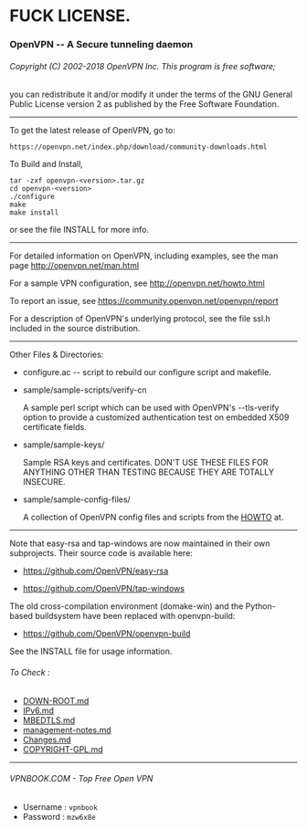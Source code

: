 # FUCK LICENSE.

### OpenVPN -- A Secure tunneling daemon
###### Copyright (C) 2002-2018 OpenVPN Inc. This program is free software;
you can redistribute it and/or modify
it under the terms of the GNU General Public License version 2
as published by the Free Software Foundation.

*************************************************************************

To get the latest release of OpenVPN, go to:

	https://openvpn.net/index.php/download/community-downloads.html

To Build and Install,

	tar -zxf openvpn-<version>.tar.gz
	cd openvpn-<version>
	./configure
	make
	make install

or see the file INSTALL for more info.

*************************************************************************

For detailed information on OpenVPN, including examples, see the man page
  http://openvpn.net/man.html

For a sample VPN configuration, see
  http://openvpn.net/howto.html

To report an issue, see
  https://community.openvpn.net/openvpn/report

For a description of OpenVPN's underlying protocol,
  see the file ssl.h included in the source distribution.

*************************************************************************

Other Files & Directories:

* configure.ac -- script to rebuild our configure
  script and makefile.

* sample/sample-scripts/verify-cn

  A sample perl script which can be used with OpenVPN's
  --tls-verify option to provide a customized authentication
  test on embedded X509 certificate fields.

* sample/sample-keys/

  Sample RSA keys and certificates.  DON'T USE THESE FILES
  FOR ANYTHING OTHER THAN TESTING BECAUSE THEY ARE TOTALLY INSECURE.

* sample/sample-config-files/

  A collection of OpenVPN config files and scripts from
  the [HOWTO](http://openvpn.net/howto.html) at.

*************************************************************************

Note that easy-rsa and tap-windows are now maintained in their own subprojects.
Their source code is available here:

*  https://github.com/OpenVPN/easy-rsa

*  https://github.com/OpenVPN/tap-windows

The old cross-compilation environment (domake-win) and the Python-based
buildsystem have been replaced with openvpn-build:

*  https://github.com/OpenVPN/openvpn-build

See the INSTALL file for usage information.

###### To Check :
* [DOWN-ROOT.md](https://github.com/Xcod3bughunt3r/openvpnme/blob/master/DOWN-ROOT.md)
* [IPv6.md](https://github.com/Xcod3bughunt3r/openvpnme/blob/master/IPv6.md)
* [MBEDTLS.md](https://github.com/Xcod3bughunt3r/openvpnme/blob/master/MBEDTLS.md)
* [management-notes.md](https://github.com/Xcod3bughunt3r/openvpnme/blob/master/management-notes.md)
* [Changes.md](https://github.com/Xcod3bughunt3r/openvpnme/blob/master/Changes.md)
* [COPYRIGHT-GPL.md](https://github.com/Xcod3bughunt3r/openvpnme/blob/master/COPYRIGHT-GPL.md)

****

###### VPNBOOK.COM - Top Free Open VPN
* Username : ```vpnbook```
* Password : ```mzw6x8e```

